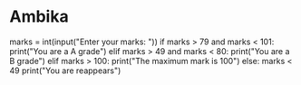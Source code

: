 # Ambika
marks = int(input("Enter your marks: "))
if marks > 79 and marks < 101:
    print("You are  a A grade")
elif marks > 49 and marks < 80:
    print("You are a B grade")
elif marks > 100:
    print("The maximum mark is 100")
else:
     marks < 49
     print("You are reappears")  
